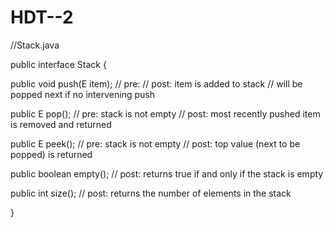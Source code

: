 HDT--2
======
//Stack.java

public interface Stack<E> 
{

   public void push(E item);
   // pre: 
   // post: item is added to stack
   // will be popped next if no intervening push
   
   public E pop();
   // pre: stack is not empty
   // post: most recently pushed item is removed and returned
   
   public E peek();
   // pre: stack is not empty
   // post: top value (next to be popped) is returned
   
   public boolean empty();
   // post: returns true if and only if the stack is empty
   
   public int size();
   // post: returns the number of elements in the stack

}

